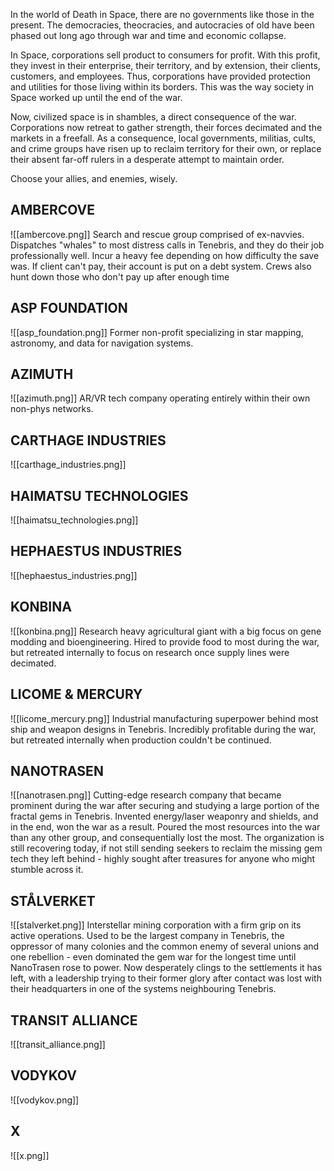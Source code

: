 In the world of Death in Space, there are no governments like those in the present. The democracies, theocracies, and autocracies of old have been phased out long ago through war and time and economic collapse.

In Space, corporations sell product to consumers for profit. With this profit, they invest in their enterprise, their territory, and by extension, their clients, customers, and employees. Thus, corporations have provided protection and utilities for those living within its borders. This was the way society in Space worked up until the end of the war.

Now, civilized space is in shambles, a direct consequence of the war. Corporations now retreat to gather strength, their forces decimated and the markets in a freefall. As a consequence, local governments, militias, cults, and crime groups have risen up to reclaim territory for their own, or replace their absent far-off rulers in a desperate attempt to maintain order.

Choose your allies, and enemies, wisely.


## AMBERCOVE
![[ambercove.png]]
	Search and rescue group comprised of ex-navvies. Dispatches "whales" to most distress calls in Tenebris, and they do their job professionally well. Incur a heavy fee depending on how difficulty the save was. If client can't pay, their account is put on a debt system. Crews also hunt down those who don't pay up after enough time


## ASP FOUNDATION
![[asp_foundation.png]]
	Former non-profit specializing in star mapping, astronomy, and data for navigation systems. 


## AZIMUTH
![[azimuth.png]]
	AR/VR tech company operating entirely within their own non-phys networks.


## CARTHAGE INDUSTRIES
![[carthage_industries.png]]



## HAIMATSU TECHNOLOGIES
![[haimatsu_technologies.png]]



## HEPHAESTUS INDUSTRIES
![[hephaestus_industries.png]]



## KONBINA
![[konbina.png]]
	Research heavy agricultural giant with a big focus on gene modding and bioengineering. Hired to provide food to most during the war, but retreated internally to focus on research once supply lines were decimated.


## LICOME & MERCURY
![[licome_mercury.png]]
	Industrial manufacturing superpower behind most ship and weapon designs in Tenebris. Incredibly profitable during the war, but retreated internally when production couldn't be continued.


## NANOTRASEN
![[nanotrasen.png]]
	Cutting-edge research company that became prominent during the war after securing and studying a large portion of the fractal gems in Tenebris. Invented energy/laser weaponry and shields, and in the end, won the war as a result. Poured the most resources into the war than any other group, and consequentially lost the most. The organization is still recovering today, if not still sending seekers to reclaim the missing gem tech they left behind - highly sought after treasures for anyone who might stumble across it.


## STÅLVERKET
![[stalverket.png]]
	Interstellar mining corporation with a firm grip on its active operations. Used to be the largest company in Tenebris, the oppressor of many colonies and the common enemy of several unions and one rebellion - even dominated the gem war for the longest time until NanoTrasen rose to power. Now desperately clings to the settlements it has left, with a leadership trying to their former glory after contact was lost with their headquarters in one of the systems neighbouring Tenebris.


## TRANSIT ALLIANCE
![[transit_alliance.png]]
	


## VODYKOV
![[vodykov.png]]



## X
![[x.png]]



